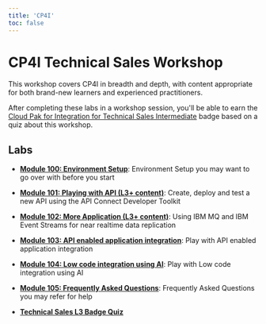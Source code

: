 ```yaml
---
title: 'CP4I'
toc: false
---
```


# CP4I Technical Sales Workshop

This workshop covers CP4I in breadth and depth, with content appropriate for both brand-new learners and experienced practitioners.

After completing these labs in a workshop session, you'll be able to earn the [Cloud Pak for Integration for Technical Sales Intermediate](https://www.credly.com/org/ibm/badge/cloud-pak-for-integration-technical-sales-intermediate) badge based on a quiz about this workshop.

## Labs

- **[Module 100: Environment Setup](/cp4i/100)**: Environment Setup you may want to go over with before you start

- **[Module 101: Playing with API (L3+ content)](/cp4i/101)**: Create, deploy and test a new API using the API Connect Developer Toolkit

- **[Module 102: More Application (L3+ content)](/cp4i/102)**: Using IBM MQ and IBM Event Streams for near realtime data replication

- **[Module 103: API enabled application integration](/cp4i/103)**: Play with API enabled application integration

- **[Module 104: Low code integration using AI](/cp4i/104)**: Play with Low code integration using AI

- **[Module 105: Frequently Asked Questions](/cp4i/105)**: Frequently Asked Questions you may refer for help

- **[Technical Sales L3 Badge Quiz](https://learn.ibm.com/course/view.php?id=10576)**
